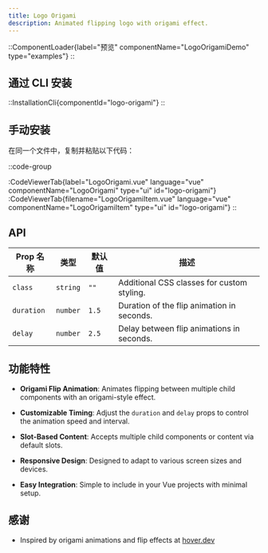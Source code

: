 ```yaml
---
title: Logo Origami
description: Animated flipping logo with origami effect.
---
```


::ComponentLoader{label="预览" componentName="LogoOrigamiDemo" type="examples"}
::

## 通过 CLI 安装

::InstallationCli{componentId="logo-origami"}
::

## 手动安装

在同一个文件中，复制并粘贴以下代码： 

::code-group

:CodeViewerTab{label="LogoOrigami.vue" language="vue" componentName="LogoOrigami" type="ui" id="logo-origami"}
:CodeViewerTab{filename="LogoOrigamiItem.vue" language="vue" componentName="LogoOrigamiItem" type="ui" id="logo-origami"}
::

## API

| Prop 名称  | 类型     | 默认值 | 描述                                       |
| ---------- | -------- | ------ | ------------------------------------------ |
| `class`    | `string` | `""`   | Additional CSS classes for custom styling. |
| `duration` | `number` | `1.5`  | Duration of the flip animation in seconds. |
| `delay`    | `number` | `2.5`  | Delay between flip animations in seconds.  |

## 功能特性

- **Origami Flip Animation**: Animates flipping between multiple child components with an origami-style effect.

- **Customizable Timing**: Adjust the `duration` and `delay` props to control the animation speed and interval.

- **Slot-Based Content**: Accepts multiple child components or content via default slots.

- **Responsive Design**: Designed to adapt to various screen sizes and devices.

- **Easy Integration**: Simple to include in your Vue projects with minimal setup.

## 感谢

- Inspired by origami animations and flip effects at [hover.dev](www.hover.dev/components/other#logo-origami)
